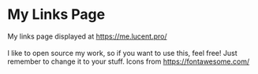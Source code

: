# My Links Page
My links page displayed at https://me.lucent.pro/
<br><br>I like to open source my work, so if you want to use this, feel free! Just remember to change it to your stuff. Icons from https://fontawesome.com/
